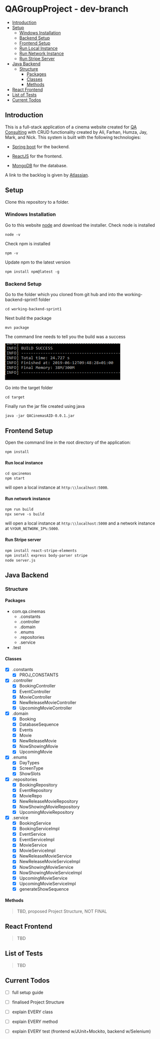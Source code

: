 # QAGroupProject -   dev-branch

 * [Introduction](#introduction)
 * [Setup](#setup)
   + [Windows Installation](#windows-installation)
   + [Backend Setup](#backend-setup)
   + [Frontend Setup](#frontend-setup)
   + [Run Local Instance](#run-local-instance)
   + [Run Network Instance](#run-network-instance)
   + [Run Stripe Server](#run-stripe-server)
 * [Java Backend](#java-backend)
   + [Structure](#structure)
     - [Packages](#packages)
     - [Classes](#classes)
     - [Methods](#methods)
 * [React Frontend](#react-frontend)
 * [List of Tests](#list-of-tests)
 * [Current Todos](#current-todos)

## Introduction
This is a full-stack application of a cinema website created for [QA Consulting](https://consulting.qa.com/) with CRUD functionality created by Ali, Farhan, Humza, Jay, Mark, and Nick. This system is built with the following technologies:

- [Spring boot](https://spring.io/projects/spring-boot) for the backend.

- [ReactJS](https://reactjs.org/) for the frontend.

- [MongoDB](https://www.mongodb.com/) for the database.

A link to the backlog is given by [Atlassian](https://qacacademypurple.atlassian.net/secure/RapidBoard.jspa?rapidView=29&projectKey=CL2&view=planning.nodetail&selectedIssue=CL2-5).

## Setup
Clone this repository to a folder.
### Windows Installation
Go to this website [node](https://nodejs.org/en/) and download the installer. Check node is installed 
```
node -v
```

Check npm is installed
```
npm -v
```

Update npm to the latest version
```
npm install npm@latest -g
```

### Backend Setup
Go to the folder which you cloned from git hub and into the working-backend-sprint1 folder

```
cd working-backend-sprint1
```

Next build the package

```
mvn package
```

The command line needs to tell you the build was a success

![alt text](https://github.com/H-Yous/QAGroupProject/blob/dev-branch-booking/buildsuccess.PNG)

Go into the target folder

```
cd target
```

Finally run the jar file created using java

```
java -jar QACinemasAID-0.0.1.jar
```

## Frontend Setup
Open the command line in the root directory of the application:
```
npm install
```

#### Run local instance
```
cd qacinemas
npm start
```
will open a local instance at `http:\\localhost:5000`. 
#### Run network instance
```
npm run build
npx serve -s build
```
will open a local instance at `http:\\localhost:5000` and a network instance at `%YOUR_NETWORK_IP%:5000`.
#### Run Stripe server
```
npm install react-stripe-elements
npm install express body-parser stripe
node server.js
```
## Java Backend
### Structure
#### Packages
* com.qa.cinemas
  * .constants
  * .controller
  * .domain
  * .enums
  * .repositories
  * .service
* .test
#### Classes
* [x] .constants
  * [x] PROJ_CONSTANTS
* [x] .controller
  * [x] BookingController
  * [x] EventController
  * [x] MovieController
  * [x] NewReleaseMovieController
  * [x] UpcomingMovieController
* [x] .domain
  * [x] Booking
  * [x] DatabaseSequence
  * [x] Events
  * [x] Movie
  * [x] NewReleaseMovie
  * [x] NowShowingMovie
  * [x] UpcomingMovie
* [x] .enums
  * [x] DayTypes
  * [x] ScreenType
  * [x] ShowSlots
* [x] .repositories 
  * [x] BookingRepository
  * [x] EventRepository
  * [x] MovieRepo
  * [x] NewReleaseMovieRepository
  * [x] NowShowingMovieRepository
  * [x] UpcomingMovieRepository
* [x] .service
  * [x] BookingService
  * [x] BookingServiceImpl
  * [x] EventService
  * [x] EventServiceImpl
  * [x] MovieService
  * [x] MovieServiceImpl
  * [x] NewReleaseMovieService
  * [x] NewReleaseMovieServiceImpl
  * [x] NowShowingMovieService
  * [x] NowShowingMovieServiceImpl
  * [x] UpcomingMovieService
  * [x] UpcomingMovieServiceImpl
  * [x] generateShowSequence
#### Methods
> TBD, proposed Project Structure, NOT FINAL
## React Frontend
>TBD
## List of Tests
>TBD
## Current Todos
- [ ] full setup guide
- [ ] finalised Project Structure
- [ ] explain EVERY class
- [ ] explain EVERY method
- [ ] explain EVERY test (frontend w/JUnit+Mockito, backend w/Selenium)

